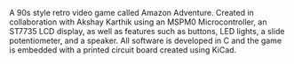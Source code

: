 A 90s style retro video game called Amazon Adventure. Created in collaboration with Akshay Karthik using an MSPM0 Microcontroller, an ST7735 LCD display, as well as features such as buttons, LED lights, a slide potentiometer, and a speaker. All software is developed in C and the game is embedded with a printed circuit board created using KiCad.
